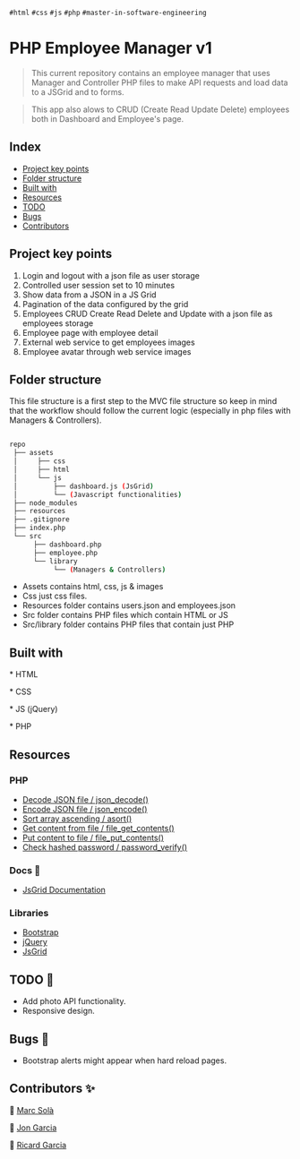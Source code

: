 `#html` `#css` `#js` `#php` `#master-in-software-engineering`

# PHP Employee Manager v1 <!-- omit in toc -->

> This current repository contains an employee manager that uses Manager and Controller PHP files to make API requests and load data to a JSGrid and to forms.

> This app also alows to CRUD (Create Read Update Delete) employees both in Dashboard and Employee's page.

## Index <!-- omit in toc -->

- [Project key points](#project-key-points)
- [Folder structure](#folder-structure)
- [Built with](#built-with)
- [Resources](#resources)
- [TODO](#todo)
- [Bugs](#bugs)
- [Contributors](#contributors)

## Project key points

1. Login and logout with a json file as user storage
2. Controlled user session set to 10 minutes
3. Show data from a JSON in a JS Grid
4. Pagination of the data configured by the grid
5. Employees CRUD Create Read Delete and Update with a json file as employees storage
6. Employee page with employee detail
7. External web service to get employees images
8. Employee avatar through web service images

## Folder structure

This file structure is a first step to the MVC file structure so keep in mind that the workflow should follow the current logic (especially in php files with Managers & Controllers).

```bash

repo
 ├── assets
 │     ├── css
 │     ├── html
 │     └── js
 │         ├── dashboard.js (JsGrid)
 │         └── (Javascript functionalities)
 ├── node_modules
 ├── resources
 ├── .gitignore
 ├── index.php
 └── src
      ├── dashboard.php
      ├── employee.php
      └── library
           └── (Managers & Controllers)

```

- Assets contains html, css, js & images
- Css just css files.
- Resources folder contains users.json and employees.json
- Src folder contains PHP files which contain HTML or JS
- Src/library folder contains PHP files that contain just PHP

## Built with

\* HTML

\* CSS

\* JS (jQuery)

\* PHP

## Resources

### PHP

- [Decode JSON file / json_decode()](https://www.php.net/manual/es/function.json-decode.php)
- [Encode JSON file / json_encode()](https://www.php.net/manual/es/function.json-encode.php)
- [Sort array ascending / asort()](https://www.php.net/manual/es/function.asort.php)
- [Get content from file / file_get_contents()](https://www.php.net/manual/es/function.file-get-contents.php)
- [Put content to file / file_put_contents()](https://www.php.net/manual/es/function.file-put-contents.php)
- [Check hashed password / password_verify()](https://www.php.net/manual/es/function.password-verify.php)

### Docs 👀

- [JsGrid Documentation](http://js-grid.com/docs/)

### Libraries

- [Bootstrap](https://getbootstrap.com/)
- [jQuery](https://jquery.com/)
- [JsGrid](http://js-grid.com/)

## TODO 🤝

- Add photo API functionality.
- Responsive design.

## Bugs 🚨

- Bootstrap alerts might appear when hard reload pages.

## Contributors ✨

👤 [Marc Solà](https://github.com/MarcSola)

👤 [Jon Garcia](https://github.com/jonCroatanUto)

👤 [Ricard Garcia](https://github.com/Ricard-Garcia)
